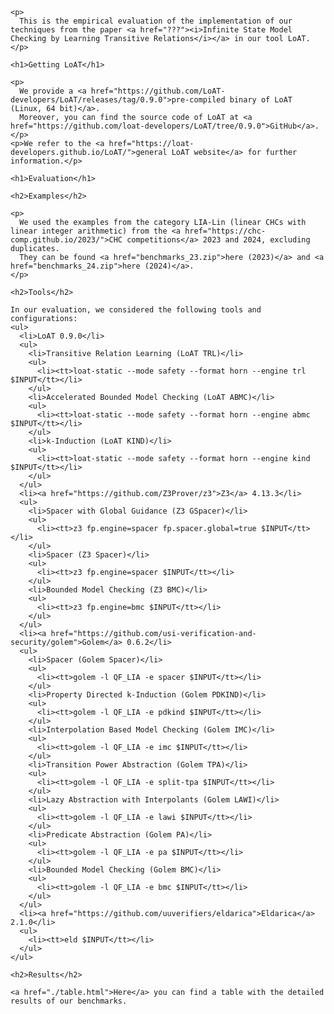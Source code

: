 <html>
  <head>
    <meta http-equiv="Content-Type" content="text/html;charset=utf-8" >
    <title>Infinite State Model Checking by Learning Transitive Relations</title>
    <style>
      table, th, td {border: 1px solid black;}
      td {text-align: center;}
      p {text-align: justify;}
    </style>
  </head>
  <body>

    <p>
      This is the empirical evaluation of the implementation of our techniques from the paper <a href="???"><i>Infinite State Model Checking by Learning Transitive Relations</i></a> in our tool LoAT.
    </p>

    <h1>Getting LoAT</h1>

    <p>
      We provide a <a href="https://github.com/LoAT-developers/LoAT/releases/tag/0.9.0">pre-compiled binary of LoAT (Linux, 64 bit)</a>.
      Moreover, you can find the source code of LoAT at <a href="https://github.com/loat-developers/LoAT/tree/0.9.0">GitHub</a>.
    </p>
    <p>We refer to the <a href="https://loat-developers.github.io/LoAT/">general LoAT website</a> for further information.</p>

    <h1>Evaluation</h1>

    <h2>Examples</h2>

    <p>
      We used the examples from the category LIA-Lin (linear CHCs with linear integer arithmetic) from the <a href="https://chc-comp.github.io/2023/">CHC competitions</a> 2023 and 2024, excluding duplicates.
      They can be found <a href="benchmarks_23.zip">here (2023)</a> and <a href="benchmarks_24.zip">here (2024)</a>.
    </p>

    <h2>Tools</h2>

    In our evaluation, we considered the following tools and configurations:
    <ul>
      <li>LoAT 0.9.0</li>
      <ul>
        <li>Transitive Relation Learning (LoAT TRL)</li>
        <ul>
          <li><tt>loat-static --mode safety --format horn --engine trl $INPUT</tt></li>
        </ul>
        <li>Accelerated Bounded Model Checking (LoAT ABMC)</li>
        <ul>
          <li><tt>loat-static --mode safety --format horn --engine abmc $INPUT</tt></li>
        </ul>
        <li>k-Induction (LoAT KIND)</li>
        <ul>
          <li><tt>loat-static --mode safety --format horn --engine kind $INPUT</tt></li>
        </ul>
      </ul>
      <li><a href="https://github.com/Z3Prover/z3">Z3</a> 4.13.3</li>
      <ul>
        <li>Spacer with Global Guidance (Z3 GSpacer)</li>
        <ul>
          <li><tt>z3 fp.engine=spacer fp.spacer.global=true $INPUT</tt></li>
        </ul>
        <li>Spacer (Z3 Spacer)</li>
        <ul>
          <li><tt>z3 fp.engine=spacer $INPUT</tt></li>
        </ul>
        <li>Bounded Model Checking (Z3 BMC)</li>
        <ul>
          <li><tt>z3 fp.engine=bmc $INPUT</tt></li>
        </ul>
      </ul>
      <li><a href="https://github.com/usi-verification-and-security/golem">Golem</a> 0.6.2</li>
      <ul>
        <li>Spacer (Golem Spacer)</li>
        <ul>
          <li><tt>golem -l QF_LIA -e spacer $INPUT</tt></li>
        </ul>
        <li>Property Directed k-Induction (Golem PDKIND)</li>
        <ul>
          <li><tt>golem -l QF_LIA -e pdkind $INPUT</tt></li>
        </ul>
        <li>Interpolation Based Model Checking (Golem IMC)</li>
        <ul>
          <li><tt>golem -l QF_LIA -e imc $INPUT</tt></li>
        </ul>
        <li>Transition Power Abstraction (Golem TPA)</li>
        <ul>
          <li><tt>golem -l QF_LIA -e split-tpa $INPUT</tt></li>
        </ul>
        <li>Lazy Abstraction with Interpolants (Golem LAWI)</li>
        <ul>
          <li><tt>golem -l QF_LIA -e lawi $INPUT</tt></li>
        </ul>
        <li>Predicate Abstraction (Golem PA)</li>
        <ul>
          <li><tt>golem -l QF_LIA -e pa $INPUT</tt></li>
        </ul>
        <li>Bounded Model Checking (Golem BMC)</li>
        <ul>
          <li><tt>golem -l QF_LIA -e bmc $INPUT</tt></li>
        </ul>
      </ul>
      <li><a href="https://github.com/uuverifiers/eldarica">Eldarica</a> 2.1.0</li>
      <ul>
        <li><tt>eld $INPUT</tt></li>
      </ul>
    </ul>

    <h2>Results</h2>

    <a href="./table.html">Here</a> you can find a table with the detailed results of our benchmarks.

  </body>
</html>

